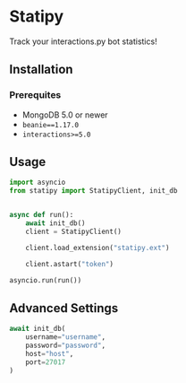 # Statipy

Track your interactions.py bot statistics!

## Installation

### Prerequites

- MongoDB 5.0 or newer
- `beanie==1.17.0`
- `interactions>=5.0`

## Usage

```py
import asyncio
from statipy import StatipyClient, init_db


async def run():
    await init_db()
    client = StatipyClient()

    client.load_extension("statipy.ext")

    client.astart("token")

asyncio.run(run())
```

## Advanced Settings

```py
await init_db(
    username="username",
    password="password",
    host="host",
    port=27017
)
```
